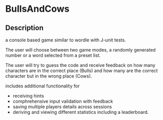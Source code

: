 # BullsAndCows

## Description
a console based game similar to wordle with J-unit tests.

The user will choose between two game modes, a randomly generated number or a word selected from a preset list.

The user will try to guess the code and receive feedback on how many characters are in the correct place (Bulls)
and how many are the correct character but in the wrong place (Cows). 

includes additional functionality for 
- receiving hints 
- comphrehensive input validation with feedback 
- saving multiple players details across sessions  
- deriving and viewing different statistics including a leaderboard.



